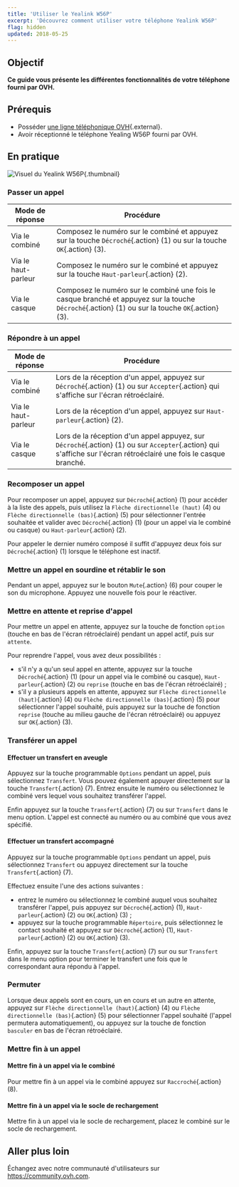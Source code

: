 ```yaml
---
title: 'Utiliser le Yealink W56P'
excerpt: 'Découvrez comment utiliser votre téléphone Yealink W56P'
flag: hidden
updated: 2018-05-25
---
```


## Objectif

**Ce guide vous présente les différentes fonctionnalités de votre téléphone fourni par OVH.**

## Prérequis

- Posséder [une ligne téléphonique OVH](/links/telecom/telephonie){.external}.
- Avoir réceptionné le téléphone Yealing W56P fourni par OVH.

## En pratique

![Visuel du Yealink W56P](images/w56p.png){.thumbnail}

### Passer un appel

|Mode de réponse|Procédure|
|---|---|
|Via le combiné|Composez le numéro sur le combiné et appuyez sur la touche `Décroché`{.action} (1) ou sur la touche `OK`{.action} (3).|
|Via le haut-parleur|Composez le numéro sur le combiné et appuyez sur la touche `Haut-parleur`{.action} (2).|
|Via le casque|Composez le numéro sur le combiné une fois le casque branché et appuyez sur la touche `Décroché`{.action} (1) ou sur la touche `OK`{.action} (3).|

### Répondre à un appel

|Mode de réponse|Procédure|
|---|---|
|Via le combiné|Lors de la réception d'un appel, appuyez sur `Décroché`{.action} (1) ou sur `Accepter`{.action} qui s'affiche sur l'écran rétroéclairé.|
|Via le haut-parleur|Lors de la réception d'un appel, appuyez sur `Haut-parleur`{.action} (2).|
|Via le casque|Lors de la réception d'un appel appuyez, sur `Décroché`{.action} (1) ou sur `Accepter`{.action} qui s'affiche sur l'écran rétroéclairé une fois le casque branché.|

### Recomposer un appel

Pour recomposer un appel, appuyez sur `Décroché`{.action} (1) pour accéder à la liste des appels, puis utilisez la `Flèche directionnelle (haut)` (4) ou `Flèche directionnelle (bas)`{.action} (5) pour sélectionner l'entrée souhaitée et valider avec `Décroché`{.action} (1) (pour un appel via le combiné ou casque) ou `Haut-parleur`{.action} (2).

Pour appeler le dernier numéro composé il suffit d'appuyez deux fois sur `Décroché`{.action} (1) lorsque le téléphone est inactif.

### Mettre un appel en sourdine et rétablir le son

Pendant un appel, appuyez sur le bouton `Mute`{.action} (6) pour couper le son du microphone. Appuyez une nouvelle fois pour le réactiver.

### Mettre en attente et reprise d'appel

Pour mettre un appel en attente, appuyez sur la touche de fonction `option` (touche en bas de l'écran rétroéclairé) pendant un appel actif, puis sur `attente`.

Pour reprendre l'appel, vous avez deux possibilités :

- s'il n'y a qu'un seul appel en attente, appuyez sur la touche `Décroché`{.action} (1) (pour un appel via le combiné ou casque), `Haut-parleur`{.action} (2) ou `reprise` (touche en bas de l'écran rétroéclairé) ;
- s'il y a plusieurs appels en attente, appuyez sur `Flèche directionnelle (haut)`{.action} (4) ou `Flèche directionnelle (bas)`{.action} (5) pour sélectionner l'appel souhaité, puis appuyez sur la touche de fonction `reprise` (touche au milieu gauche de l'écran rétroéclairé) ou appuyez sur `OK`{.action} (3).

### Transférer un appel

#### Effectuer un transfert en aveugle

Appuyez sur la touche programmable `Options` pendant un appel, puis sélectionnez `Transfert`. Vous pouvez également appuyer directement sur la touche `Transfert`{.action} (7). Entrez ensuite le numéro ou sélectionnez le combiné vers lequel vous souhaitez transférer l'appel.

Enfin appuyez sur la touche `Transfert`{.action} (7) ou sur `Transfert` dans le menu option. L'appel est connecté au numéro ou au combiné que vous avez spécifié.

#### Effectuer un transfert accompagné

Appuyez sur la touche programmable `Options` pendant un appel, puis sélectionnez `Transfert` ou appuyez directement sur la touche `Transfert`{.action} (7).

Effectuez ensuite l'une des actions suivantes :

- entrez le numéro ou sélectionnez le combiné auquel vous souhaitez transférer l'appel, puis appuyez sur `Décroché`{.action} (1), `Haut-parleur`{.action} (2) ou `OK`{.action} (3) ;
- appuyez sur la touche programmable `Répertoire`, puis sélectionnez le contact souhaité et appuyez sur `Décroché`{.action} (1), `Haut-parleur`{.action} (2) ou `OK`{.action} (3).

Enfin, appuyez sur la touche `Transfert`{.action} (7) sur ou sur `Transfert` dans le menu option pour terminer le transfert une fois que le correspondant aura répondu à l'appel.

### Permuter

Lorsque deux appels sont en cours, un en cours et un autre en attente, appuyez sur `Flèche directionnelle (haut)`{.action} (4) ou `Flèche directionnelle (bas)`{.action} (5) pour sélectionner l'appel souhaité (l'appel permutera automatiquement), ou appuyez sur la touche de fonction `basculer` en bas de l'écran rétroéclairé.

### Mettre fin à un appel

#### Mettre fin à un appel via le combiné

Pour mettre fin à un appel via le combiné appuyez sur `Raccroché`{.action} (8).

#### Mettre fin à un appel via le socle de rechargement

Mettre fin à un appel via le socle de rechargement, placez le combiné sur le socle de rechargement.

## Aller plus loin

Échangez avec notre communauté d'utilisateurs sur <https://community.ovh.com>.
